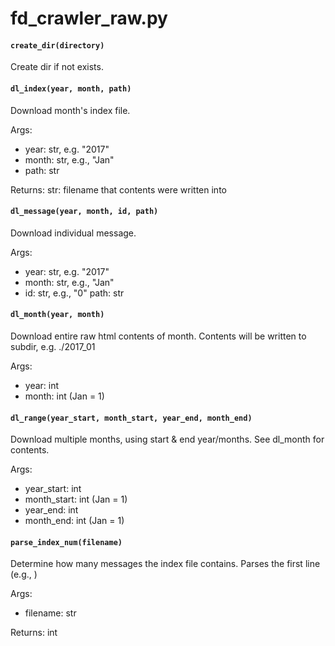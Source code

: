 # fd_crawler_raw.py

#### `create_dir(directory)`

Create dir if not exists.

#### `dl_index(year, month, path)`

Download month's index file.

Args:
* year: str, e.g. "2017"
* month: str, e.g., "Jan"
* path: str

Returns:
str: filename that contents were written into


#### `dl_message(year, month, id, path)`

Download individual message.

Args: 
* year: str, e.g. "2017"
* month: str, e.g., "Jan"
* id: str, e.g., "0"
path: str


#### `dl_month(year, month)`

Download entire raw html contents of month.
Contents will be written to subdir, e.g. ./2017_01

Args: 
* year: int
* month: int (Jan = 1)

#### `dl_range(year_start, month_start, year_end, month_end)`

Download multiple months, using start & end year/months.
See dl_month for contents.

Args:
* year_start: int
* month_start: int (Jan = 1)
* year_end: int
* month_end: int (Jan = 1)

#### `parse_index_num(filename)`

Determine how many messages the index file contains. 
Parses the first line (e.g., <!-- SecLists-Message-Count: 108 -->)

Args: 
* filename: str

Returns:
int

